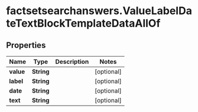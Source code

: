 # factsetsearchanswers.ValueLabelDateTextBlockTemplateDataAllOf

## Properties

Name | Type | Description | Notes
------------ | ------------- | ------------- | -------------
**value** | **String** |  | [optional] 
**label** | **String** |  | [optional] 
**date** | **String** |  | [optional] 
**text** | **String** |  | [optional] 


